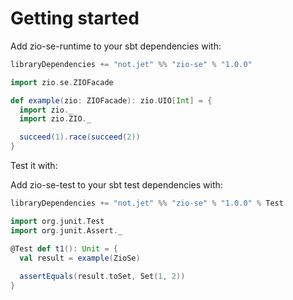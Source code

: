 
# Getting started

Add zio-se-runtime to your sbt dependencies with:
```sbt
libraryDependencies += "not.jet" %% "zio-se" % "1.0.0"
```

```scala
import zio.se.ZIOFacade

def example(zio: ZIOFacade): zio.UIO[Int] = {
  import zio._
  import zio.ZIO._

  succeed(1).race(succeed(2))
}
```

Test it with:

Add zio-se-test to your sbt test dependencies with:
```sbt
libraryDependencies += "not.jet" %% "zio-se" % "1.0.0" % Test
```

```scala
import org.junit.Test
import org.junit.Assert._

@Test def t1(): Unit = {
  val result = example(ZioSe)
    
  assertEquals(result.toSet, Set(1, 2))
}
```
